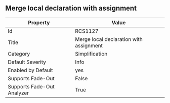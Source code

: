 ## Merge local declaration with assignment

Property | Value
--- | --- 
Id | RCS1127
Title | Merge local declaration with assignment
Category | Simplification
Default Severity | Info
Enabled by Default | yes
Supports Fade-Out | False
Supports Fade-Out Analyzer | True
